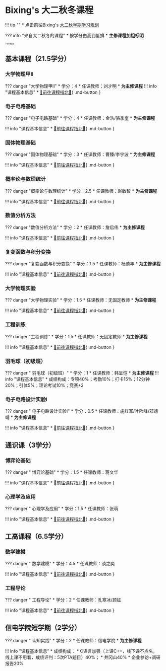 # Bixing's 大二秋冬课程
!!! tip ""
    * 点击前往Bixing's [大二秋学期学习规划](https://thorn-octopus-dd7.notion.site/e751881c67c64dfbb8986b2a0982eb05?v=d8b3f6c6cf384f748245ab25f3cb3072&pvs=4)

??? info "来自大二秋冬的课程"
    * 按学分由高到低排
    * **主修课程加粗标明**


<img src="https://wbx-1328220477.cos.ap-shanghai.myqcloud.com/202409081619456.png" alt="秋学期课表" style="zoom: 33%;" />



## 基本课程（21.5学分）

### 大学物理甲II

??? danger "大学物理甲II"
    * 学分：4
    * 任课教师：刘才明
    * **为主修课程**
!!! info "课程基本信息"
    * [🚀前往课程指北💯](https://wbx0710.github.io/mymkdocs/%E5%A4%A7%E4%BA%8C%E7%A7%8B%E5%86%AC/%E5%A4%A7%E5%AD%A6%E7%89%A9%E7%90%86%E7%94%B2II/%E8%AF%BE%E7%A8%8B%E6%8C%87%E5%8C%97/){ .md-button }

### 电子电路基础
??? danger "电子电路基础"
    * 学分：4
    * 任课教师：金浩/骆季奎
    * **为主修课程**

!!! info "课程基本信息"
    * [🚀前往课程指北💯](https://wbx0710.github.io/mymkdocs/%E5%A4%A7%E4%BA%8C%E7%A7%8B%E5%86%AC/%E7%94%B5%E5%AD%90%E7%94%B5%E8%B7%AF%E5%9F%BA%E7%A1%80/%E8%AF%BE%E7%A8%8B%E6%8C%87%E5%8C%97/){ .md-button }

### 固体物理基础
??? danger "固体物理基础"
    * 学分：3
    * 任课教师：曹臻/李宇波
    * **为主修课程**

!!! info "课程基本信息"
    * [🚀前往课程指北💯](https://wbx0710.github.io/mymkdocs/%E5%A4%A7%E4%BA%8C%E7%A7%8B%E5%86%AC/%E5%9B%BA%E4%BD%93%E7%89%A9%E7%90%86%E5%9F%BA%E7%A1%80/%E8%AF%BE%E7%A8%8B%E6%8C%87%E5%8C%97/){ .md-button }

### 概率论与数理统计
??? danger "概率论与数理统计"
    * 学分：2.5
    * 任课教师：赵敏智
    * **为主修课程**

!!! info "课程基本信息"
    * [🚀前往课程指北💯](https://wbx0710.github.io/mymkdocs/%E5%A4%A7%E4%BA%8C%E7%A7%8B%E5%86%AC/%E6%A6%82%E7%8E%87%E8%AE%BA%E4%B8%8E%E6%95%B0%E7%90%86%E7%BB%9F%E8%AE%A1/%E8%AF%BE%E7%A8%8B%E6%8C%87%E5%8C%97/){ .md-button }

### 数值分析方法
??? danger "数值分析方法"
    * 学分：2
    * 任课教师：詹启伟
    * **为主修课程**

!!! info "课程基本信息"
    * [🚀前往课程指北💯](https://wbx0710.github.io/mymkdocs/%E5%A4%A7%E4%BA%8C%E7%A7%8B%E5%86%AC/%E6%95%B0%E5%80%BC%E5%88%86%E6%9E%90%E6%96%B9%E6%B3%95/%E8%AF%BE%E7%A8%8B%E6%8C%87%E5%8C%97/){ .md-button }

### 复变函数与积分变换
??? danger "复变函数与积分变换"
    * 学分：1.5
    * 任课教师：杨勋年
    * **为主修课程**

!!! info "课程基本信息"
    * [🚀前往课程指北💯](https://wbx0710.github.io/mymkdocs/%E5%A4%A7%E4%BA%8C%E7%A7%8B%E5%86%AC/%E5%A4%8D%E5%8F%98%E5%87%BD%E6%95%B0%E4%B8%8E%E7%A7%AF%E5%88%86%E5%8F%98%E6%8D%A2/%E8%AF%BE%E7%A8%8B%E6%8C%87%E5%8C%97/){ .md-button }

### 大学物理实验
??? danger "大学物理实验"
    * 学分：1.5
    * 任课教师：无固定教师
    * **为主修课程**

!!! info "课程基本信息"
    * [🚀前往课程指北💯](https://wbx0710.github.io/mymkdocs/%E5%A4%A7%E4%BA%8C%E7%A7%8B%E5%86%AC/%E5%A4%A7%E5%AD%A6%E7%89%A9%E7%90%86%E5%AE%9E%E9%AA%8C/%E8%AF%BE%E7%A8%8B%E6%8C%87%E5%8C%97/){ .md-button }

### 工程训练
??? danger "工程训练"
    * 学分：1.5
    * 任课教师：无固定教师
    * **为主修课程**

!!! info "课程基本信息"
    * [🚀前往课程指北💯](https://wbx0710.github.io/mymkdocs/%E5%A4%A7%E4%BA%8C%E7%A7%8B%E5%86%AC/%E5%B7%A5%E7%A8%8B%E8%AE%AD%E7%BB%83/%E8%AF%BE%E7%A8%8B%E6%8C%87%E5%8C%97/){ .md-button }

### 羽毛球（初级班）
??? danger " 羽毛球（初级班）"
    * 学分：1
    * 任课教师：韩呈恺
    * **为主修课程**
!!! info "课程基本信息"
    * 成绩构成：专项40%；考勤10%；打卡15%；12分钟20%；引体5%；理论考试10%；竞赛+2

### 电子电路设计实验I
??? danger " 电子电路设计实验I"
    * 学分：0.5
    * 任课教师：施红军/叶险峰/邓靖靖
    * **为主修课程**

!!! info "课程基本信息"
    * [🚀前往课程指北💯](https://wbx0710.github.io/mymkdocs/%E5%A4%A7%E4%BA%8C%E7%A7%8B%E5%86%AC/%E7%94%B5%E8%AE%BE%E5%AE%9E%E9%AA%8CI/%E8%AF%BE%E7%A8%8B%E6%8C%87%E5%8C%97/){ .md-button }

## 通识课（3学分）
### 博弈论基础
??? danger " 博弈论基础"
    * 学分：1.5
    * 任课教师：蒋文华

!!! info "课程基本信息"
    * [🚀前往课程指北💯](https://wbx0710.github.io/mymkdocs/%E5%A4%A7%E4%BA%8C%E7%A7%8B%E5%86%AC/%E9%80%9A%E8%AF%86%E8%AF%BE/%E8%AF%BE%E7%A8%8B%E6%8C%87%E5%8C%97/){ .md-button }



### 心理学及应用

??? danger " 心理学及应用"
    * 学分：1.5
    * 任课教师：张萌

!!! info "课程基本信息"
    * [🚀前往课程指北💯](https://wbx0710.github.io/mymkdocs/%E5%A4%A7%E4%BA%8C%E7%A7%8B%E5%86%AC/%E9%80%9A%E8%AF%86%E8%AF%BE/%E8%AF%BE%E7%A8%8B%E6%8C%87%E5%8C%97/){ .md-button }

## 工高课程（6.5学分）
### 数学建模
??? danger " 数学建模"
    * 学分：4.5
    * 任课教师：谈之奕

!!! info "课程基本信息"
    * [🚀前往课程指北💯](https://wbx0710.github.io/mymkdocs/%E5%A4%A7%E4%BA%8C%E7%A7%8B%E5%86%AC/%E6%95%B0%E5%AD%A6%E5%BB%BA%E6%A8%A1/%E8%AF%BE%E7%A8%8B%E6%8C%87%E5%8C%97/){ .md-button }

### 工程导论
??? danger " 工程导论"
    * 学分：2
    * 任课教师：孔寒冰/顾征

!!! info "课程基本信息"
    * [🚀前往课程指北💯](https://wbx0710.github.io/mymkdocs/%E5%A4%A7%E4%BA%8C%E7%A7%8B%E5%86%AC/%E5%B7%A5%E7%A8%8B%E5%AF%BC%E8%AE%BA/%E8%AF%BE%E7%A8%8B%E6%8C%87%E5%8C%97/){ .md-button }



## 信电学院短学期（2学分）



??? danger " 认知实践"
    * 学分：2
    * 任课教师：信电学院
    * **为主修课程**



!!! info "课程基本信息"
    * 成绩构成：
        * C语言加强（上课C++，线下课不点名，线上课不用看，成绩评判：5次PTA题目）40%；
        * 井冈山40%
        * 企业参访+调研报告20%